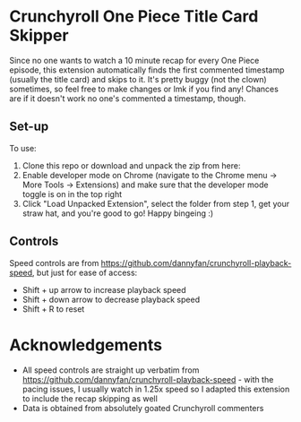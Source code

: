 # Crunchyroll One Piece Title Card Skipper 
Since no one wants to watch a 10 minute recap for every One Piece episode, this extension automatically finds the first commented timestamp (usually the title card) and skips to it.
It's pretty buggy (not the clown) sometimes, so feel free to make changes or lmk if you find any! Chances are if it doesn't work no one's commented a timestamp, though. 

## Set-up
To use: 
1. Clone this repo or download and unpack the zip from here:  
2. Enable developer mode on Chrome (navigate to the Chrome menu -> More Tools -> Extensions) and make sure that the developer mode toggle is on in the top right 
3. Click "Load Unpacked Extension", select the folder from step 1, get your straw hat, and you're good to go! Happy bingeing :)

## Controls
Speed controls are from https://github.com/dannyfan/crunchyroll-playback-speed, but just for ease of access: 
- Shift + up arrow to increase playback speed
- Shift + down arrow to decrease playback speed 
- Shift + R to reset 

# Acknowledgements
- All speed controls are straight up verbatim from https://github.com/dannyfan/crunchyroll-playback-speed - with the pacing issues, I usually watch in 1.25x speed so I adapted this extension to include the recap skipping as well
- Data is obtained from absolutely goated Crunchyroll commenters 

